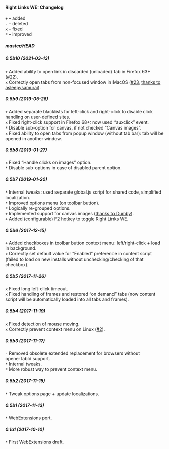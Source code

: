 ﻿#### Right Links WE: Changelog

`+` – added<br>
`-` – deleted<br>
`x` – fixed<br>
`*` – improved<br>

##### master/HEAD
##### 0.5b10 (2021-03-13)
`+` Added ability to open link in discarded (unloaded) tab in Firefox 63+ (<a href="https://github.com/Infocatcher/Right_Links_WE/issues/22">#22</a>).<br>
`x` Correctly open tabs from non-focused window in MacOS (<a href="https://github.com/Infocatcher/Right_Links_WE/issues/23">#23</a>, <a href="https://github.com/Infocatcher/Right_Links_WE/pull/24">thanks to asleepysamurai</a>).<br>

##### 0.5b9 (2019-05-26)
`+` Added separate blacklists for left-click and right-click to disable click handling on user-defined sites.<br>
`x` Fixed right-click support in Firefox 68+: now used “auxclick” event.<br>
`*` Disable sub-option for canvas, if not checked “Canvas images”.<br>
`x` Fixed ability to open tabs from popup window (without tab bar): tab will be opened in another window.<br>

##### 0.5b8 (2019-01-27)
`x` Fixed “Handle clicks on images” option.<br>
`*` Disable sub-options in case of disabled parent option.<br>

##### 0.5b7 (2019-01-20)
`*` Internal tweaks: used separate global.js script for shared code, simplified localization.<br>
`*` Improved options menu (on toolbar button).<br>
`*` Logically re-grouped options.<br>
`+` Implemented support for canvas images (<a href="https://forum.mozilla-russia.org/viewtopic.php?pid=756712#p756712">thanks to Dumby</a>).<br>
`+` Added (configurable) F2 hotkey to toggle Right Links WE.<br>

##### 0.5b6 (2017-12-15)
`+` Added checkboxes in toolbar button context menu: left/right-click + load in background.<br>
`x` Correctly set default value for “Enabled” preference in content script (failed to load on new installs without unchecking/checking of that checkbox).<br>

##### 0.5b5 (2017-11-26)
`x` Fixed long left-click timeout.<br>
`x` Fixed handling of frames and restored “on demand” tabs (now content script will be automatically loaded into all tabs and frames).<br>

##### 0.5b4 (2017-11-19)
`x` Fixed detection of mouse moving.<br>
`x` Correctly prevent context menu on Linux (<a href="https://github.com/Infocatcher/Right_Links_WE/issues/2">#2</a>).<br>

##### 0.5b3 (2017-11-17)
`-` Removed obsolete extended replacement for browsers without openerTabId support.<br>
`*` Internal tweaks.<br>
`*` More robust way to prevent context menu.<br>

##### 0.5b2 (2017-11-15)
`*` Tweak options page + update localizations.<br>

##### 0.5b1 (2017-11-13)
`*` WebExtensions port.<br>

##### 0.1a1 (2017-10-10)
`*` First WebExtensions draft.<br>